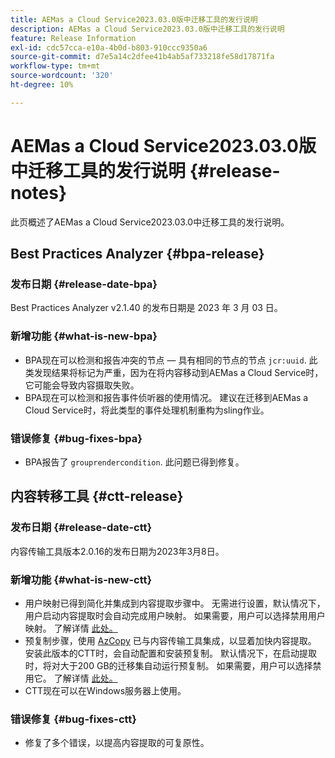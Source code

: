 ```yaml
---
title: AEMas a Cloud Service2023.03.0版中迁移工具的发行说明
description: AEMas a Cloud Service2023.03.0版中迁移工具的发行说明
feature: Release Information
exl-id: cdc57cca-e10a-4b0d-b803-910ccc9350a6
source-git-commit: d7e5a14c2dfee41b4ab5af733218fe58d17871fa
workflow-type: tm+mt
source-wordcount: '320'
ht-degree: 10%

---
```


# AEMas a Cloud Service2023.03.0版中迁移工具的发行说明 {#release-notes}

此页概述了AEMas a Cloud Service2023.03.0中迁移工具的发行说明。

## Best Practices Analyzer {#bpa-release}

### 发布日期 {#release-date-bpa}

Best Practices Analyzer v2.1.40 的发布日期是 2023 年 3 月 03 日。

### 新增功能 {#what-is-new-bpa}

* BPA现在可以检测和报告冲突的节点 — 具有相同的节点的节点 `jcr:uuid`. 此类发现结果将标记为严重，因为在将内容移动到AEMas a Cloud Service时，它可能会导致内容摄取失败。
* BPA现在可以检测和报告事件侦听器的使用情况。 建议在迁移到AEMas a Cloud Service时，将此类型的事件处理机制重构为sling作业。

### 错误修复 {#bug-fixes-bpa}

* BPA报告了 `grouprendercondition`. 此问题已得到修复。

## 内容转移工具 {#ctt-release}

### 发布日期 {#release-date-ctt}

内容传输工具版本2.0.16的发布日期为2023年3月8日。

### 新增功能 {#what-is-new-ctt}

* 用户映射已得到简化并集成到内容提取步骤中。 无需进行设置，默认情况下，用户启动内容提取时会自动完成用户映射。 如果需要，用户可以选择禁用用户映射。 了解详情 [此处。](https://experienceleague.adobe.com/docs/experience-manager-cloud-service/content/migration-journey/cloud-migration/content-transfer-tool/user-mapping-and-migration.html?lang=en#user-mapping-detail)
* 预复制步骤，使用 [AzCopy](https://learn.microsoft.com/en-us/azure/storage/common/storage-use-azcopy-v10) 已与内容传输工具集成，以显着加快内容提取。 安装此版本的CTT时，会自动配置和安装预复制。 默认情况下，在启动提取时，将对大于200 GB的迁移集自动运行预复制。 如果需要，用户可以选择禁用它。 了解详情 [此处。](https://experienceleague.adobe.com/docs/experience-manager-cloud-service/content/migration-journey/cloud-migration/content-transfer-tool/handling-large-content-repositories.html?lang=en)
* CTT现在可以在Windows服务器上使用。

### 错误修复 {#bug-fixes-ctt}

* 修复了多个错误，以提高内容提取的可复原性。
